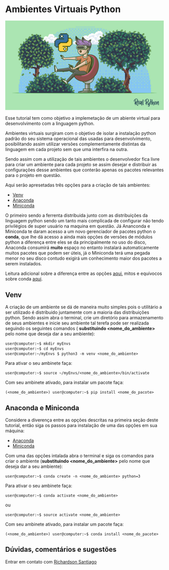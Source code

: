 # Ambientes Virtuais Python

![pythonVirtualEnv](../readme_imgs/pythonVirtualEnv.webp)

Esse tutorial tem como objetivo a implemetação de um abiente virtual para desenvolvimento com a linguagem python.

Ambientes virtuais surgiram com o objetivo de isolar a instalação python padrão do seu sistema operacional das usadas para desenvolvimento, posibilitando assim utilizar versões complementamente distintas da linguagem em cada projeto sem que uma interfira na outra.

Sendo assim com a utilização de tais ambientes o desenvolvedor fica livre para criar um ambiente para cada projeto se assim desejar e distribuir as configurações desse ambientes que conterão apenas os pacotes relevantes para o projeto em questão.

Aqui serão apresetadas três opções para a criação de tais ambientes:

* [Venv](https://docs.python.org/3/library/venv.html)
* [Anaconda](https://www.anaconda.com)
* [Miniconda](https://docs.conda.io/en/latest/miniconda.html)

O primeiro sendo a ferrenta distribuida junto com as distribuições da linguagem python sendo um tanto mais complicada de configurar não tendo privilégios de super usuário na maquina em questão. Já Ananconda e Miniconda te daram acesso a um novo gerenciador de pacotes python o **conda**, que lhe dá acesso a ainda mais opções de versões de módulos python a diferença entre eles se da principalmente no uso do disco, Anaconda consumirá **muito** espaço no entanto instalará automaticamente muitos pacotes que podem ser úteis, já o Miniconda terá uma pegada menor no seu disco contudo exigirá um conhecimento maior dos pacotes a serem instalados.

Leitura adicional sobre a diferença entre as opções [aqui](http://deeplearning.lipingyang.org/2018/12/23/anaconda-vs-miniconda-vs-virtualenv/), mitos e equívocos sobre conda [aqui](https://jakevdp.github.io/blog/2016/08/25/conda-myths-and-misconceptions/).

## Venv

A criação de um ambiente se dá de maneira muito simples pois o utilitário a ser utilizado é distribuido juntamente com a maioria das distribuições python. Sendo assim abra o terminal, crie um diretório para armazenamento de seus ambientes e inicie seu ambiente tal terefa pode ser realizada seguindo os seguintes comandos ( **substituindo <nome_do_ambiente>** pelo nome que deseja dar a seu ambiente):

```console
user@computer:~$ mkdir myEnvs
user@computer:~$ cd myEnvs
user@computer:~/myEnvs $ python3 -m venv <nome_do_ambiente>
```

Para ativar o seu ambinete faça:

```console
user@computer:~$ source ~/myEnvs/<nome_do_ambiente>/bin/activate
```

Com seu ambinete ativado, para instalar um pacote faça:

```console
(<nome_do_ambiente>) user@computer:~$ pip install <nome_do_pacote>
```

## Anaconda e Miniconda

Considere a diverença entre as opções descritas na primeira seção deste tutorial, então siga os passos para instalação de uma das opções em sua máquina:

* [Anaconda](https://www.anaconda.com/distribution/)
* [Miniconda](https://docs.conda.io/en/latest/miniconda.html)

Com uma das opções intalada abra o terminal e siga os comandos para criar o ambiente (**substituindo <nome_do_ambiente>** pelo nome que deseja dar a seu ambiente):

```console
user@computer:~$ conda create -n <nome_do_ambiente> python=3
```

Para ativar o seu ambinete faça:

```console
user@computer:~$ conda activate <nome_do_ambiente>
```

ou

```console
user@computer:~$ source activate <nome_do_ambiente>
```

Com seu ambinete ativado, para instalar um pacote faça:

```console
(<nome_do_ambiente>) user@computer:~$ conda install <nome_do_pacote>
```

## Dúvidas, comentários e sugestões

Entrar em contato com [Richardson Santiago](https://github.com/vanluwin)